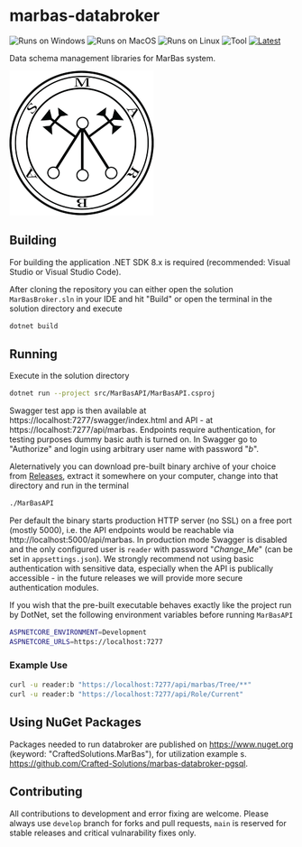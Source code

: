 # marbas-databroker
![Runs on Windows](https://img.shields.io/badge/_%E2%9C%94-Win-black) ![Runs on MacOS](https://img.shields.io/badge/_%E2%9C%94-Mac-black) ![Runs on Linux](https://img.shields.io/badge/_%E2%9C%94-Linux-black) ![Tool](https://img.shields.io/badge/.Net-8-lightblue) [<img src="https://img.shields.io/github/v/release/Crafted-Solutions/marbas-databroker" title="Latest">](../../releases/latest)

Data schema management libraries for MarBas system.

![logo](doc/marbas.png)

## Building
For building the application .NET SDK 8.x is required (recommended: Visual Studio or Visual Studio Code).

After cloning the repository you can either open the solution `MarBasBroker.sln` in your IDE and hit "Build" or open the terminal in the solution directory and execute
```sh
dotnet build
```

## Running
Execute in the solution directory
```sh
dotnet run --project src/MarBasAPI/MarBasAPI.csproj
```

Swagger test app is then available at https://localhost:7277/swagger/index.html and API - at https://localhost:7277/api/marbas. Endpoints require authentication, for testing purposes dummy basic auth is turned on. In Swagger go to "Authorize" and login using arbitrary user name with password "*b*".

Aleternatively you can download pre-built binary archive of your choice from [Releases](../../releases/latest), extract it somewhere on your computer, change into that directory and run in the terminal
```sh
./MarBasAPI
```
Per default the binary starts production HTTP server (no SSL) on a free port (mostly 5000), i.e. the API endpoints would be reachable via http://localhost:5000/api/marbas. In production mode Swagger is disabled and the only configured user is `reader` with password "*Change_Me*" (can be set in `appsettings.json`). We strongly recommend not using basic authentication with sensitive data, especially when the API is publically accessible - in the future releases we will provide more secure authentication modules.

If you wish that the pre-built executable behaves exactly like the project run by DotNet, set the following environment variables before running `MarBasAPI`
```sh
ASPNETCORE_ENVIRONMENT=Development
ASPNETCORE_URLS=https://localhost:7277
```

### Example Use
```sh
curl -u reader:b "https://localhost:7277/api/marbas/Tree/**"
curl -u reader:b "https://localhost:7277/api/Role/Current"
```

## Using NuGet Packages
Packages needed to run databroker are published on https://www.nuget.org (keyword: "CraftedSolutions.MarBas"), for utilization example s. https://github.com/Crafted-Solutions/marbas-databroker-pgsql.

## Contributing
All contributions to development and error fixing are welcome. Please always use `develop` branch for forks and pull requests, `main` is reserved for stable releases and critical vulnarability fixes only.